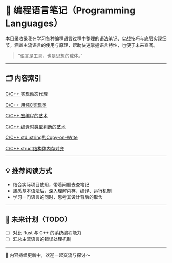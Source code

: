# 🧵 编程语言笔记（Programming Languages）

本目录收录我在学习各种编程语言过程中整理的语法笔记、实战技巧与底层实现细节，涵盖主流语言的使用与原理，帮助快速掌握语言特性，也便于未来查阅。

> “语言是工具，也是思想的载体。”

---

## 🗂️ 内容索引

[C/C++ 实现动态代理](./2025-06-14-1749886482/index.md)

[C/C++ 用纯C实现类](./2025-06-22-1750602230/index.md)

[C/C++ 宏编程的艺术](./2025-06-23-1750690976/index.md)

[C/C++ 编译时类型判断的艺术](./2025-06-23-1750691051/index.md)

[C/C++ std::string的Copy-on-Write](./2025-07-18-1752850324/index.md)

[C/C++ struct结构体内存对齐](./2025-07-26-1753513351/index.md)

---

## 💡 推荐阅读方式

- 结合实际项目使用，带着问题去查笔记
- 熟悉基本语法后，深入理解内存、编译、运行机制
- 学习一门语言的同时，思考其设计背后的取舍

---

## 🧭 未来计划（TODO）

- [ ] 对比 Rust 与 C++ 的系统编程能力
- [ ] 汇总主流语言的错误处理机制

---

📌 内容持续更新中，欢迎一起交流与探讨～
